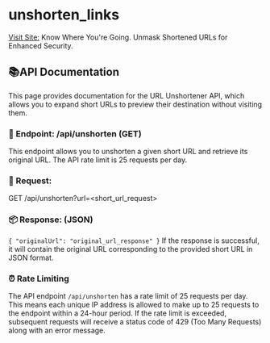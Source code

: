 # unshorten_links

[Visit Site:](https://test-xhs4.onrender.com)
Know Where You're Going. Unmask Shortened URLs for Enhanced Security.

## 📚API Documentation
This page provides documentation for the URL Unshortener API, which allows you to expand short URLs to preview their destination without visiting them.

### 🔗 Endpoint: /api/unshorten (GET)
This endpoint allows you to unshorten a given short URL and retrieve its original URL. The API rate limit is 25 requests per day.

### 🚀 Request:
GET /api/unshorten?url=<short_url_request>

### 📦 Response: (JSON)
` {
  "originalUrl": "original_url_response"
}
 `
If the response is successful, it will contain the original URL corresponding to the provided short URL in JSON format.

### ⏰ Rate Limiting
The API endpoint `/api/unshorten` has a rate limit of 25 requests per day. This means each unique IP address is allowed to make up to 25 requests to the endpoint within a 24-hour period. If the rate limit is exceeded, subsequent requests will receive a status code of 429 (Too Many Requests) along with an error message.
